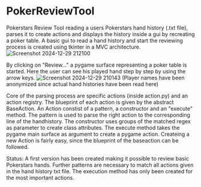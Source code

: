 # PokerReviewTool
Pokerstars Review Tool reading a users Pokerstars hand history (.txt file), parses it to create actions and displays the history inside a gui by recreating a poker table.
A basic gui to read a hand history and start the reviewing process is created using tkinter in a MVC architecture.
![Screenshot 2024-12-29 212100](https://github.com/user-attachments/assets/17865502-1c4d-4b79-84a1-14b22b193edf)

By clicking on "Review..." a pygame surface representing a poker table is started. Here the user can see his played hand step by step by using the arrow keys. 
![Screenshot 2024-12-29 210143](https://github.com/user-attachments/assets/59acc5c8-4999-4211-a724-46c1bffe58a2)
(Player names have been anonymized since actual hand histories have been read here)

Core of the parsing process are specific actions (inside action.py) and an action registry. The blueprint of each action is given by the abstract BaseAction. An Action constist of a pattern, a constructor and an "execute" method. The pattern is used to parse the right action to the corresponding line of the handhistory. The constructor uses groups of the matched regex as parameter to create class attributes. The execute method takes the pygame main surface as argument to create a pygame action. Createing a new Action is fairly easy, since the blueprint of the baseaction can be followed. 

Status:
A first version has been created making it possible to review basic Pokerstars hands. Further patterns are necessary to match all actions given in the hand history txt file. The execution method has only been created for the most important actions. 
